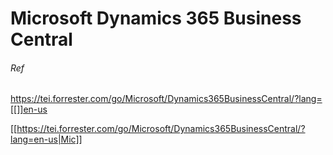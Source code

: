 
# Microsoft Dynamics 365 Business Central




###### Ref
https://tei.forrester.com/go/Microsoft/Dynamics365BusinessCentral/?lang=[[]]en-us 

[[https://tei.forrester.com/go/Microsoft/Dynamics365BusinessCentral/?lang=en-us|Mic]]
